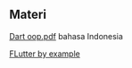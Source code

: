 
## Materi

[Dart oop.pdf](https://github.com/msarifin29/Flutter_intensif_club/files/9931154/dart_oop.pdf) bahasa Indonesia

[FLutter by example](https://flutterbyexample.com/lesson/intro-to-oop)
